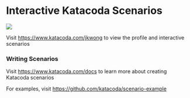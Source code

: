 # Interactive Katacoda Scenarios

[![](http://shields.katacoda.com/katacoda/jkwong/count.svg)](https://www.katacoda.com/jkwong "Get your profile on Katacoda.com")

Visit https://www.katacoda.com/jkwong to view the profile and interactive scenarios

### Writing Scenarios
Visit https://www.katacoda.com/docs to learn more about creating Katacoda scenarios

For examples, visit https://github.com/katacoda/scenario-example
